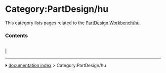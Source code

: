# Category:PartDesign/hu
This category lists pages related to the [PartDesign Workbench/hu](PartDesign_Workbench/hu.md).

### Contents

|     |     |     |
| --- | --- | --- |
|



---
⏵ [documentation index](../README.md) > Category:PartDesign/hu
